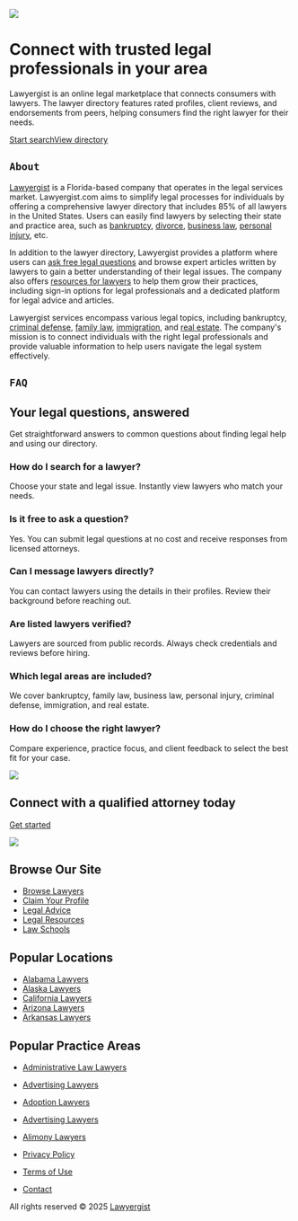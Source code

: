 ![](https://cdn.prod.website-files.com/683796c52e24acdfd5af50d2/683797c163b656f9251d708f_5e13be79-f4ae-48b5-b31f-bdae195e7086.avif)

Connect with trusted legal professionals in your area
=====================================================

Lawyergist is an online legal marketplace that connects consumers with lawyers. The lawyer directory features rated profiles, client reviews, and endorsements from peers, helping consumers find the right lawyer for their needs.

[Start search](https://www.lawyergist.com/find-a-lawyer)[View directory](https://www.lawyergist.com/find-a-lawyer/all-practice-areas)


`About`
-------


[Lawyergist](https://www.lawyergist.com/) is a Florida-based company that operates in the legal services market. Lawyergist.com aims to simplify legal processes for individuals by offering a comprehensive lawyer directory that includes 85% of all lawyers in the United States. Users can easily find lawyers by selecting their state and practice area, such as [bankruptcy](https://www.lawyergist.com/lawyers/bankruptcy-and-debt), [divorce](https://www.lawyergist.com/lawyers/divorce-and-separation), [business law](https://www.lawyergist.com/lawyers/business), [personal injury](https://www.lawyergist.com/lawyers/personal-injury), etc.

In addition to the lawyer directory, Lawyergist provides a platform where users can [ask free legal questions](https://www.lawyergist.com/ask-a-lawyer) and browse expert articles written by lawyers to gain a better understanding of their legal issues. The company also offers [resources for lawyers](https://www.lawyergist.com/resources) to help them grow their practices, including sign-in options for legal professionals and a dedicated platform for legal advice and articles.

Lawyergist services encompass various legal topics, including bankruptcy, [criminal defense](https://www.lawyergist.com/lawyers/criminal-defense), [family law](https://www.lawyergist.com/lawyers/family), [immigration](https://www.lawyergist.com/lawyers/immigration), and [real estate](https://www.lawyergist.com/lawyers/real-estate). The company's mission is to connect individuals with the right legal professionals and provide valuable information to help users navigate the legal system effectively.  



`FAQ`
-----

Your legal questions, answered
------------------------------

Get straightforward answers to common questions about finding legal help and using our directory.

### How do I search for a lawyer?

Choose your state and legal issue. Instantly view lawyers who match your needs.

### Is it free to ask a question?

Yes. You can submit legal questions at no cost and receive responses from licensed attorneys.

### Can I message lawyers directly?

You can contact lawyers using the details in their profiles. Review their background before reaching out.

### Are listed lawyers verified?

Lawyers are sourced from public records. Always check credentials and reviews before hiring.

### Which legal areas are included?

We cover bankruptcy, family law, business law, personal injury, criminal defense, immigration, and real estate.

### How do I choose the right lawyer?

Compare experience, practice focus, and client feedback to select the best fit for your case.


![](https://cdn.prod.website-files.com/683796c52e24acdfd5af50d2/683797c0385d46ac4695052e_a05d4698-5697-4daa-bfc4-9aaae1d0afe1.avif)

Connect with a qualified attorney today
---------------------------------------

[Get started](https://www.lawyergist.com/find-a-lawyer/all-practice-areas)


[
![](https://cdn.prod.website-files.com/683796c52e24acdfd5af50d2/6837b11775c57fc8a5a98e7c_Lawyergist%20Logo.jpg)
](https://lawyergist.com)

Browse Our Site
---------------

*   [Browse Lawyers](https://www.lawyergist.com/find-a-lawyer/all-practice-areas)
*   [Claim Your Profile](https://www.lawyergist.com/claim-your-profile)
*   [Legal Advice](https://www.lawyergist.com/free-legal-advice)
*   [Legal Resources](https://www.lawyergist.com/resources)
*   [Law Schools](https://www.lawyergist.com/law-schools)

Popular Locations
-----------------

*   [Alabama Lawyers](https://www.lawyergist.com/lawyers/alabama)
*   [Alaska Lawyers](https://www.lawyergist.com/lawyers/alaska)
*   [California Lawyers](https://www.lawyergist.com/lawyers/california)
*   [Arizona Lawyers](https://www.lawyergist.com/lawyers/arizona)
*   [Arkansas Lawyers](https://www.lawyergist.com/lawyers/arkansas)

Popular Practice Areas
----------------------

*   [Administrative Law Lawyers](https://www.lawyergist.com/lawyers/administrative-law)
*   [Advertising Lawyers](https://www.lawyergist.com/lawyers/advertising)
*   [Adoption Lawyers](https://www.lawyergist.com/lawyers/adoption)
*   [Advertising Lawyers](https://www.lawyergist.com/lawyers/advertising)
*   [Alimony Lawyers](https://www.lawyergist.com/lawyers/alimony)

*   [Privacy Policy](https://www.lawyergist.com/privacy-policy)
*   [Terms of Use](https://www.lawyergist.com/terms)
*   [Contact](https://www.lawyergist.com/contact-us)

All rights reserved © 2025 [Lawyergist](https://www.lawyergist.com/)
